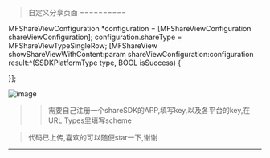 
>自定义分享页面
==========

MFShareViewConfiguration *configuration = [MFShareViewConfiguration shareViewConfiguration];
configuration.shareType = MFShareViewTypeSingleRow;
 [MFShareView showShareViewWithContent:param shareViewConfiguration:configuration result:^(SSDKPlatformType type, BOOL isSuccess) {

}];

![image](https://github.com/Josin22/JSShareView/blob/master/Gif/gig.gif)   

>>需要自己注册一个shareSDK的APP,填写key,以及各平台的key,在URL Types里填写scheme

>代码已上传,喜欢的可以随便star一下,谢谢
-------
